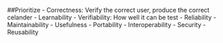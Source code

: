 
##Prioritize
    - Correctness: Verify the correct user, produce the correct celander
    - Learnability
    - Verifiability: How well it can be test
    - Reliability
    - Maintainability
    - Usefulness
    - Portability
    - Interoperability
    - Security
    - Reusability
